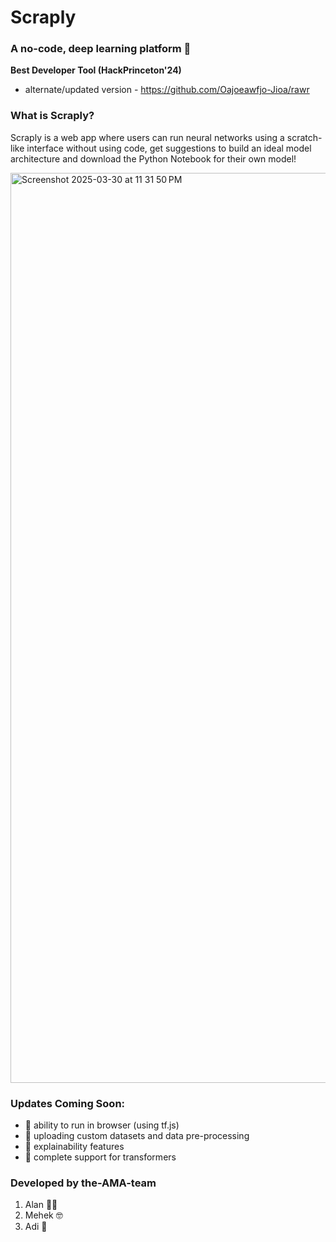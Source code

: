 # Scraply 
### A no-code, deep learning platform 🚀
**Best Developer Tool (HackPrinceton'24)**
- alternate/updated version - https://github.com/Oajoeawfjo-Jioa/rawr
  
### What is Scraply? 
Scraply is a web app where users can run neural networks using a scratch-like interface without using code, get suggestions to build an ideal model architecture and download the Python Notebook for their own model!

<img width="1456" alt="Screenshot 2025-03-30 at 11 31 50 PM" src="https://github.com/user-attachments/assets/4e16cf72-b552-4f96-b4ae-2786f3dfceb6" />

### Updates Coming Soon:
- 👾 ability to run in browser (using tf.js)
- 👾 uploading custom datasets and data pre-processing 
- 👾 explainability features
- 👾 complete support for transformers 

### Developed by the-AMA-team

1. Alan 🧑‍🍳
2. Mehek 🤓
3. Adi 🤩
